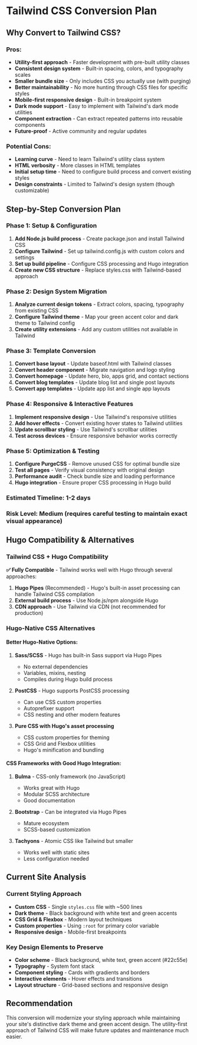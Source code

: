 # Tailwind CSS Conversion Plan

## Why Convert to Tailwind CSS?

### **Pros:**
- **Utility-first approach** - Faster development with pre-built utility classes
- **Consistent design system** - Built-in spacing, colors, and typography scales
- **Smaller bundle size** - Only includes CSS you actually use (with purging)
- **Better maintainability** - No more hunting through CSS files for specific styles
- **Mobile-first responsive design** - Built-in breakpoint system
- **Dark mode support** - Easy to implement with Tailwind's dark mode utilities
- **Component extraction** - Can extract repeated patterns into reusable components
- **Future-proof** - Active community and regular updates

### **Potential Cons:**
- **Learning curve** - Need to learn Tailwind's utility class system
- **HTML verbosity** - More classes in HTML templates
- **Initial setup time** - Need to configure build process and convert existing styles
- **Design constraints** - Limited to Tailwind's design system (though customizable)

## Step-by-Step Conversion Plan

### **Phase 1: Setup & Configuration**
1. **Add Node.js build process** - Create package.json and install Tailwind CSS
2. **Configure Tailwind** - Set up tailwind.config.js with custom colors and settings
3. **Set up build pipeline** - Configure CSS processing and Hugo integration
4. **Create new CSS structure** - Replace styles.css with Tailwind-based approach

### **Phase 2: Design System Migration**
1. **Analyze current design tokens** - Extract colors, spacing, typography from existing CSS
2. **Configure Tailwind theme** - Map your green accent color and dark theme to Tailwind config
3. **Create utility extensions** - Add any custom utilities not available in Tailwind

### **Phase 3: Template Conversion**
1. **Convert base layout** - Update baseof.html with Tailwind classes
2. **Convert header component** - Migrate navigation and logo styling
3. **Convert homepage** - Update hero, bio, apps grid, and contact sections
4. **Convert blog templates** - Update blog list and single post layouts
5. **Convert app templates** - Update app list and single app layouts

### **Phase 4: Responsive & Interactive Features**
1. **Implement responsive design** - Use Tailwind's responsive utilities
2. **Add hover effects** - Convert existing hover states to Tailwind utilities
3. **Update scrollbar styling** - Use Tailwind's scrollbar utilities
4. **Test across devices** - Ensure responsive behavior works correctly

### **Phase 5: Optimization & Testing**
1. **Configure PurgeCSS** - Remove unused CSS for optimal bundle size
2. **Test all pages** - Verify visual consistency with original design
3. **Performance audit** - Check bundle size and loading performance
4. **Hugo integration** - Ensure proper CSS processing in Hugo build

### **Estimated Timeline:** 1-2 days
### **Risk Level:** Medium (requires careful testing to maintain exact visual appearance)

## Hugo Compatibility & Alternatives

### Tailwind CSS + Hugo Compatibility

**✅ Fully Compatible** - Tailwind works well with Hugo through several approaches:

1. **Hugo Pipes** (Recommended) - Hugo's built-in asset processing can handle Tailwind CSS compilation
2. **External build process** - Use Node.js/npm alongside Hugo
3. **CDN approach** - Use Tailwind via CDN (not recommended for production)

### Hugo-Native CSS Alternatives

#### **Better Hugo-Native Options:**

1. **Sass/SCSS** - Hugo has built-in Sass support via Hugo Pipes
   - No external dependencies
   - Variables, mixins, nesting
   - Compiles during Hugo build process

2. **PostCSS** - Hugo supports PostCSS processing
   - Can use CSS custom properties
   - Autoprefixer support
   - CSS nesting and other modern features

3. **Pure CSS with Hugo's asset processing**
   - CSS custom properties for theming
   - CSS Grid and Flexbox utilities
   - Hugo's minification and bundling

#### **CSS Frameworks with Good Hugo Integration:**

1. **Bulma** - CSS-only framework (no JavaScript)
   - Works great with Hugo
   - Modular SCSS architecture
   - Good documentation

2. **Bootstrap** - Can be integrated via Hugo Pipes
   - Mature ecosystem
   - SCSS-based customization

3. **Tachyons** - Atomic CSS like Tailwind but smaller
   - Works well with static sites
   - Less configuration needed

## Current Site Analysis

### Current Styling Approach
- **Custom CSS** - Single `styles.css` file with ~500 lines
- **Dark theme** - Black background with white text and green accents
- **CSS Grid & Flexbox** - Modern layout techniques
- **Custom properties** - Using `:root` for primary color variable
- **Responsive design** - Mobile-first breakpoints

### Key Design Elements to Preserve
- **Color scheme** - Black background, white text, green accent (#22c55e)
- **Typography** - System font stack
- **Component styling** - Cards with gradients and borders
- **Interactive elements** - Hover effects and transitions
- **Layout structure** - Grid-based sections and responsive design

## Recommendation

This conversion will modernize your styling approach while maintaining your site's distinctive dark theme and green accent design. The utility-first approach of Tailwind CSS will make future updates and maintenance much easier.